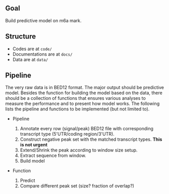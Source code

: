 ## Goal 

Build predictive model on m6a mark.

## Structure

* Codes are at `code/`
* Documentations are at `docs/`
* Data are at `data/`

## Pipeline

The very raw data is in BED12 format. The major output should be predictive model. Besides the function for building the model based on the data, there should be a collection of functions that ensures various analyses to measure the performance and to present how model works. The following lists the pipeline and functions to be implemented (but not limited to).

* Pipeline

	1. Annotate every row (signal/peak) BED12 file with corresponding transcript type (5'UTR/coding region/3'UTR).
	2. Construct negative peak set with the matched transcript types.  **This is not urgent**
	3. Extend/Shrink the peak according to window size setup.
	4. Extract sequence from window.
	5. Build model

* Function
	
	1. Predict
	2. Compare different peak set (size? fraction of overlap?)

